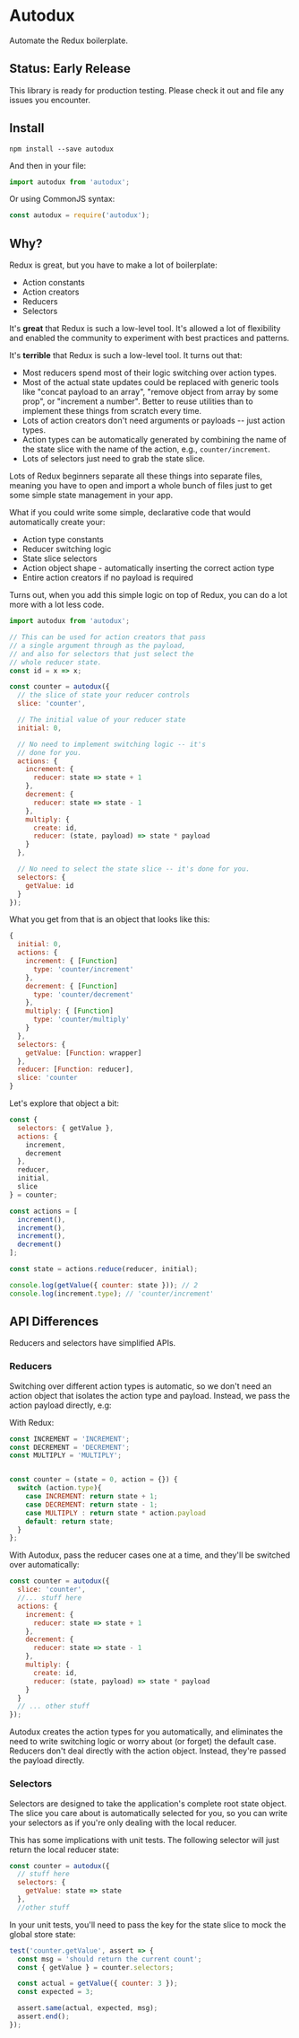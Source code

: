 # Autodux

Automate the Redux boilerplate.

## Status: Early Release

This library is ready for production testing. Please check it out and file any issues you encounter.

## Install

```
npm install --save autodux
```

And then in your file:

```js
import autodux from 'autodux';
```

Or using CommonJS syntax:

```js
const autodux = require('autodux');
```

## Why?

Redux is great, but you have to make a lot of boilerplate:

* Action constants
* Action creators
* Reducers
* Selectors

It's **great** that Redux is such a low-level tool. It's allowed a lot of flexibility and enabled the community to experiment with best practices and patterns.

It's **terrible** that Redux is such a low-level tool. It turns out that:

* Most reducers spend most of their logic switching over action types.
* Most of the actual state updates could be replaced with generic tools like "concat payload to an array", "remove object from array by some prop", or "increment a number". Better to reuse utilities
than to implement these things from scratch every time.
* Lots of action creators don't need arguments or payloads -- just action types.
* Action types can be automatically generated by combining the name of the state slice with the name of the action, e.g., `counter/increment`.
* Lots of selectors just need to grab the state slice.

Lots of Redux beginners separate all these things into separate files, meaning you have to open and import a whole bunch of files just to get some simple state management in your app.

What if you could write some simple, declarative code that would automatically create your:

* Action type constants
* Reducer switching logic
* State slice selectors
* Action object shape - automatically inserting the correct action type
* Entire action creators if no payload is required

Turns out, when you add this simple logic on top of Redux, you can do a lot more with a lot less code.

```js
import autodux from 'autodux';

// This can be used for action creators that pass
// a single argument through as the payload,
// and also for selectors that just select the
// whole reducer state.
const id = x => x;

const counter = autodux({
  // the slice of state your reducer controls
  slice: 'counter',

  // The initial value of your reducer state
  initial: 0,

  // No need to implement switching logic -- it's
  // done for you.
  actions: {
    increment: {
      reducer: state => state + 1
    },
    decrement: {
      reducer: state => state - 1
    },
    multiply: {
      create: id,
      reducer: (state, payload) => state * payload
    }
  },

  // No need to select the state slice -- it's done for you.
  selectors: {
    getValue: id
  }
});
```

What you get from that is an object that looks like this:
```js
{
  initial: 0,
  actions: {
    increment: { [Function]
      type: 'counter/increment'
    },
    decrement: { [Function]
      type: 'counter/decrement'
    },
    multiply: { [Function]
      type: 'counter/multiply'
    }
  },
  selectors: {
    getValue: [Function: wrapper]
  },
  reducer: [Function: reducer],
  slice: 'counter
}
```

Let's explore that object a bit:

```js
const {
  selectors: { getValue },
  actions: {
    increment,
    decrement
  },
  reducer,
  initial,
  slice
} = counter;

const actions = [
  increment(),
  increment(),
  increment(),
  decrement()
];

const state = actions.reduce(reducer, initial);

console.log(getValue({ counter: state })); // 2
console.log(increment.type); // 'counter/increment'
```


## API Differences

Reducers and selectors have simplified APIs.

### Reducers

Switching over different action types is automatic, so we don't need an action object that isolates the action type and payload. Instead, we pass the action payload directly, e.g:


With Redux:

```js
const INCREMENT = 'INCREMENT';
const DECREMENT = 'DECREMENT';
const MULTIPLY = 'MULTIPLY';


const counter = (state = 0, action = {}) {
  switch (action.type){
    case INCREMENT: return state + 1;
    case DECREMENT: return state - 1;
    case MULTIPLY : return state * action.payload
    default: return state;
  }
};
```

With Autodux, pass the reducer cases one at a time, and they'll be switched over automatically:

```js
const counter = autodux({
  slice: 'counter',
  //... stuff here
  actions: {
    increment: {
      reducer: state => state + 1
    },
    decrement: {
      reducer: state => state - 1
    },
    multiply: {
      create: id,
      reducer: (state, payload) => state * payload
    }
  }
  // ... other stuff
});
```

Autodux creates the action types for you automatically, and eliminates the need to write switching logic or worry about (or forget) the default case. Reducers don't deal directly with the action object. Instead, they're passed the payload directly.

### Selectors

Selectors are designed to take the application's complete root state object. The slice you care about is automatically selected for you, so you can write your selectors as if you're only dealing with the local reducer.

This has some implications with unit tests. The following selector will just return the local reducer state:

```js
const counter = autodux({
  // stuff here
  selectors: {
    getValue: state => state
  },
  //other stuff
```

In your unit tests, you'll need to pass the key for the state slice to mock the global store state:

```js
test('counter.getValue', assert => {
  const msg = 'should return the current count';
  const { getValue } = counter.selectors;

  const actual = getValue({ counter: 3 });
  const expected = 3;

  assert.same(actual, expected, msg);
  assert.end();
});
```
